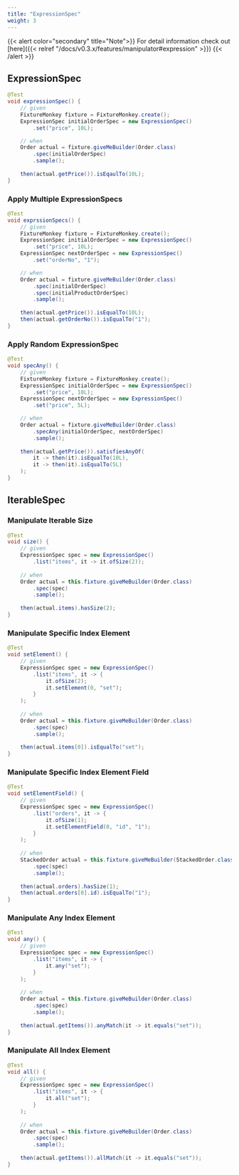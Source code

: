 ```yaml
---
title: "ExpressionSpec"
weight: 3
---
```


{{< alert color="secondary" title="Note">}}
For detail information check out [here]({{< relref "/docs/v0.3.x/features/manipulator#expression" >}})
{{< /alert >}}


## ExpressionSpec
```java
@Test
void expressionSpec() {
	// given
    FixtureMonkey fixture = FixtureMonkey.create();
	ExpressionSpec initialOrderSpec = new ExpressionSpec()
        .set("price", 10L);

    // when
    Order actual = fixture.giveMeBuilder(Order.class)
        .spec(initialOrderSpec)
        .sample();
    
    then(actual.getPrice()).isEqaulTo(10L);
}
```

### Apply Multiple ExpressionSpecs
```java
@Test
void exprssionSpecs() {
	// given
    FixtureMonkey fixture = FixtureMonkey.create();
	ExpressionSpec initialOrderSpec = new ExpressionSpec()
	    .set("price", 10L);
	ExpressionSpec nextOrderSpec = new ExpressionSpec()
	    .set("orderNo", "1");

	// when
    Order actual = fixture.giveMeBuilder(Order.class)
        .spec(initialOrderSpec)
        .spec(initialProductOrderSpec)
        .sample();
    
    then(actual.getPrice()).isEqualTo(10L);
    then(actual.getOrderNo()).isEqualTo("1");
}
```

### Apply Random ExpressionSpec
```java
@Test
void specAny() {
	// given
	FixtureMonkey fixture = FixtureMonkey.create();
	ExpressionSpec initialOrderSpec = new ExpressionSpec()
	    .set("price", 10L);
	ExpressionSpec nextOrderSpec = new ExpressionSpec()
	    .set("price", 5L);

	// when
	Order actual = fixture.giveMeBuilder(Order.class)
		.specAny(initialOrderSpec, nextOrderSpec)
		.sample();
	
	then(actual.getPrice()).satisfiesAnyOf(
	    it -> then(it).isEqualTo(10L),
	    it -> then(it).isEqualTo(5L)
	);
}
```



## IterableSpec

### Manipulate Iterable Size
```java
@Test
void size() {
	// given
	ExpressionSpec spec = new ExpressionSpec()
	    .list("items", it -> it.ofSize(2));
	
	// when
    Order actual = this.fixture.giveMeBuilder(Order.class)
	    .spec(spec)
	    .sample();
    
    then(actual.items).hasSize(2);
}
```


### Manipulate Specific Index Element
```java
@Test
void setElement() {
	// given
	ExpressionSpec spec = new ExpressionSpec()
	    .list("items", it -> {
	        it.ofSize(2);
	        it.setElement(0, "set");
	    }
	);
	
	// when
    Order actual = this.fixture.giveMeBuilder(Order.class)
	    .spec(spec)
	    .sample();
    
    then(actual.items[0]).isEqualTo("set");
}
```

### Manipulate Specific Index Element Field
```java
@Test
void setElementField() {
	// given
	ExpressionSpec spec = new ExpressionSpec()
        .list("orders", it -> {
            it.ofSize(1);
            it.setElementField(0, "id", "1");
        }
	);
	
	// when
    StackedOrder actual = this.fixture.giveMeBuilder(StackedOrder.class)
	    .spec(spec)
	    .sample();
    
    then(actual.orders).hasSize(1);
    then(actual.orders[0].id).isEqualTo("1");
}
```

### Manipulate Any Index Element
```java
@Test
void any() {
	// given
	ExpressionSpec spec = new ExpressionSpec()
        .list("items", it -> {
            it.any("set");
        }
	);
	
	// when
    Order actual = this.fixture.giveMeBuilder(Order.class)
	    .spec(spec)
	    .sample();
    
    then(actual.getItems()).anyMatch(it -> it.equals("set"));
}
```

### Manipulate All Index Element

```java
@Test
void all() {
	// given
	ExpressionSpec spec = new ExpressionSpec()
        .list("items", it -> {
            it.all("set");
	    }
	);
	
	// when
    Order actual = this.fixture.giveMeBuilder(Order.class)
	    .spec(spec)
	    .sample();
    
    then(actual.getItems()).allMatch(it -> it.equals("set"));
}
```
